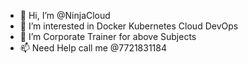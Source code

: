 - 👋 Hi, I’m @NinjaCloud
- 👀 I’m interested in Docker Kubernetes Cloud DevOps
- 🌱 I’m Corporate Trainer for above Subjects 
- 📫 Need Help call me @7721831184 

<!---
Master of Engineering degree with 5+ year of IT experience noted for identifying opportunities & executing strategic IT initiatives and engineering products providing a competitive edge in the technology landscape.
Besides building automated CI/CD pipelines using Docker & Kubernetes and transformed micro-services apps into Docker containers running on scalable Kubernetes Cluster
--->
